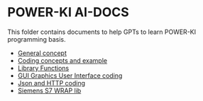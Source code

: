 # POWER-KI AI-DOCS
This folder contains documents to help GPTs to learn POWER-KI programming basis.
* <a href="https://github.com/POWER-KI/AI-Docs/01X-PWK-GUIDA-EN-01.txt">General concept </a> 
* <a href="https://github.com/POWER-KI/AI-Docs/02X-PWK-CODIFICA-01.txt">Coding concepts and example </a> 
* <a href="https://github.com/POWER-KI/AI-Docs/03X-PWK-MAN-LIB-CORE.txt">Library Functions </a> 
* <a href="https://github.com/POWER-KI/POWER-KI/Blob/master/AI-Docs/05X-PWK-GUI-AI.txt">GUI Graphics User Interface coding </a> 
* <a href="https://github.com/POWER-KI/POWER-KI/blob/master/AI-Docs/06X-PWK-TIPS-JSON-HTTP.txt">Json and HTTP coding </a> 
* <a href="https://github.com/POWER-KI/POWER-KI/blob/master/AI-Docs/PWK-WRP-S7-01.txt">Siemens S7 WRAP lib </a> 
